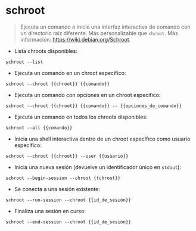 # schroot

> Ejecuta un comando o inicie una interfaz interactiva de comando con un directorio raíz diferente. Más personalizable que `chroot`.
> Más información: <https://wiki.debian.org/Schroot>.

- Lista chroots disponibles:

`schroot --list`

- Ejecuta un comando en un chroot específico:

`schroot --chroot {{chroot}} {{comando}}`

- Ejecuta un comando con opciones en un chroot específico:

`schroot --chroot {{chroot}} {{comando}} -- {{opciones_de_comando}}`

- Ejecuta un comando en todos los chroots disponibles:

`schroot --all {{comando}}`

- Inicia una shell interactiva dentro de un chroot específico como usuario específico:

`schroot --chroot {{chroot}} --user {{usuario}}`

- Inicia una nueva sesión (devuelve un identificador único en `stdout`):

`schroot --begin-session --chroot {{chroot}}`

- Se conecta a una sesión existente:

`schroot --run-session --chroot {{id_de_sesión}}`

- Finaliza una sesión en curso:

`schroot --end-session --chroot {{id_de_sesión}}`
